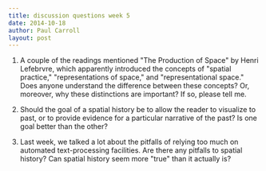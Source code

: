 ```yaml
---
title: discussion questions week 5
date: 2014-10-18
author: Paul Carroll
layout: post
---
```


1) A couple of the readings mentioned "The Production of Space" by Henri Lefebrvre, which apparently introduced the concepts of "spatial practice," "representations of space," and "representational space." Does anyone understand the difference between these concepts? Or, moreover, why these distinctions are important? If so, please tell me.

2) Should the goal of a spatial history be to allow the reader to visualize to past, or to provide evidence for a particular narrative of the past? Is one goal better than the other?

3) Last week, we talked a lot about the pitfalls of relying too much on automated text-processing facilities. Are there any pitfalls to spatial history? Can spatial history seem more "true" than it actually is?